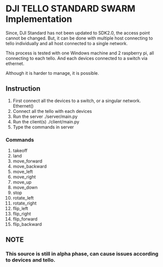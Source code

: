 # DJI TELLO STANDARD SWARM Implementation

Since, DJI Standard has not been updated to SDK2.0, the access point cannot be changed. But, it can be done with multiple host connecting to tello individually and all host connected to a single network.

This process is tested with one Windows machine and 2 raspberry pi, all connecting to each tello. And each devices connected to a switch via ethernet. 

Although it is harder to manage, it is possible.

## Instruction
1. First connect all the devices to a switch, or a singular network. Ethernet()
2. Connect all the tello with each devices
3. Run the server  ./server/main.py
4. Run the client(s) ./client/main.py
5. Type the commands in server

### Commands
1. takeoff
2. land
3. move_forward
4. move_backward
5. move_left
6. move_right
7. move_up
8. move_down
9. stop
10. rotate_left
11. rotate_right
12. flip_left
13. flip_right
14. flip_forward
15. flip_backward

## NOTE
### This source is still in alpha phase, can cause issues according to devices and tello.
